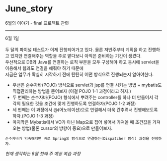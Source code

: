 # June_story
6월의 이야기 -  final 프로젝트 관련


-----------------------------------------------
6월 1일<br>
<br>
두 달의 파이널 테스트가 이제 진행되어가고 있다. 물론 저번주부터 계획을 하고 진행하고 있지만 연결해주는 역할을 주로 맡다보니 아직은 준비하는 기간이 생겼다.<br>
우선적으로 DB와 Java를 연결하는 로직 부분을 모두 구성해야 하고 동시에 servlet을 이용해서 웹과도 연결을 해줘야 하기 때문에<br>
지금은 업무가 확실히 시작하기 전에 탄탄히 어떤 방식으로 진행되는지 알아야한다.<br>

- 우선은 순수자바(POJO) 방식으로 servlet과 jsp를 연결 시키는 방법 + mybatis도 직접관리하는 방법을 뜯어보자 (이걸 POJO 1-1 과정이라고 하자.)<br>
- 두 번째는 순수자바(POJO) 형식에서 뿌려주는 controller를 하나 더 만들어서 각각의 필요한 것을 조건에 맞게 진행하도록 연결하자(POJO 1-2 과정)<br>
- 세 번째는 이 과정에서 @(어노테이션)으로 연결해서 더욱 간추려서 진행해보도록 하자.(POJO 1-3 과정)<br>
- 마지막은 Mybatis에서 VO가 아닌 Map으로 집어 넣어서 가져올 때 조건값을 가져오는 방법(물론 cursor의 방향이 중요)으로 만들어보자.
```
순수자바가 익숙해지면 바로 Spring의 방식으로 연결하는(Dispatcher 방식) 과정을 진행하자.
```
*현재 생각하는 6월 첫째 주 예상 복습 과정*
